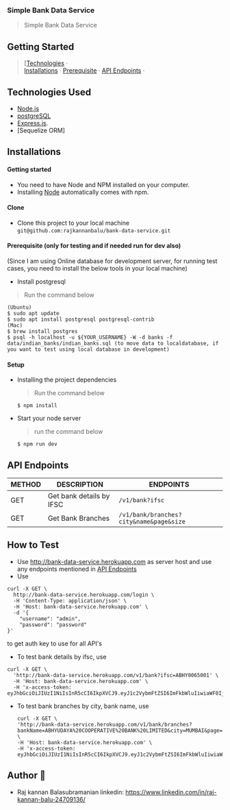 
### Simple Bank Data Service

> Simple Bank Data Service

## Getting Started

> [[Technologies](#technologies-used) &middot;   
  [Installations](#installations) &middot; 
  [Prerequisite](#prerequisite-only-for-testing-and-if-needed-run-for-dev-also) &middot;
  [API Endpoints](#api-endpoints) &middot;     

## Technologies Used

[node]: (https://nodejs.org)

- [Node.js](node)
- [postgreSQL](node)
- [Express.js](https://expressjs.com).
- [Sequelize ORM] 


## Installations

#### Getting started

- You need to have Node and NPM installed on your computer.
- Installing [Node](node) automatically comes with npm.

#### Clone

- Clone this project to your local machine `git@github.com:rajkannanbalu/bank-data-service.git`

#### Prerequisite (only for testing and if needed run for dev also)
(Since I am using Online database for development server, for running test cases, you need to install the below tools in your local machine)
- Install postgresql
 > Run the command below
  ```shell
  (Ubuntu)
  $ sudo apt update 
  $ sudo apt install postgresql postgresql-contrib
  (Mac)
  $ brew install postgres
  $ psql -h localhost -u ${YOUR_USERNAME} -W -d banks -f data/indian_banks/indian_banks.sql (to move data to localdatabase, if you want to test using local database in development)
  ```
#### Setup

- Installing the project dependencies
  > Run the command below
  ```shell
  $ npm install
  ```
- Start your node server
  > run the command below
  ```shell
  $ npm run dev
  ```

## API Endpoints

| METHOD | DESCRIPTION                             | ENDPOINTS                 |
| ------ | --------------------------------------- | ------------------------- |
| GET    | Get bank details by IFSC                        | `/v1/bank?ifsc`           |
| GET    | Get Bank Branches                      |  `/v1/bank/branches?city&name&page&size`|

## How to Test
- Use http://bank-data-service.herokuapp.com as server host and use any endpoints mentioned in [API Endpoints](api_endpoints)
- Use 
```
curl -X GET \
  http://bank-data-service.herokuapp.com/login \
  -H 'Content-Type: application/json' \
  -H 'Host: bank-data-service.herokuapp.com' \
  -d '{
    "username": "admin",
    "password": "password"
}' 
``` 
to get auth key to use for all API's

- To test bank details by ifsc, use
```
curl -X GET \
  'http://bank-data-service.herokuapp.com/v1/bank?ifsc=ABHY0065001' \
  -H 'Host: bank-data-service.herokuapp.com' \
  -H 'x-access-token: eyJhbGciOiJIUzI1NiIsInR5cCI6IkpXVCJ9.eyJ1c2VybmFtZSI6ImFkbWluIiwiaWF0IjoxNTc4MzgwMDI1LCJleHAiOjE1Nzg4MTIwMjV9.8wXXxMGoMrvrcSyhfP3zIGXKLRL71ii5oWbhtRNMufI'
  ```

- To test bank branches by city, bank name, use
  ``` 
  curl -X GET \
  'http://bank-data-service.herokuapp.com/v1/bank/branches?bankName=ABHYUDAYA%20COOPERATIVE%20BANK%20LIMITED&city=MUMBAI&page=2&size=10' \
  -H 'Host: bank-data-service.herokuapp.com' \
  -H 'x-access-token: eyJhbGciOiJIUzI1NiIsInR5cCI6IkpXVCJ9.eyJ1c2VybmFtZSI6ImFkbWluIiwiaWF0IjoxNTc4MzgwMDI1LCJleHAiOjE1Nzg4MTIwMjV9.8wXXxMGoMrvrcSyhfP3zIGXKLRL71ii5oWbhtRNMufI'
  ```  




## Author :man:

- Raj kannan Balasubramanian
   linkedin: https://www.linkedin.com/in/raj-kannan-balu-24709136/